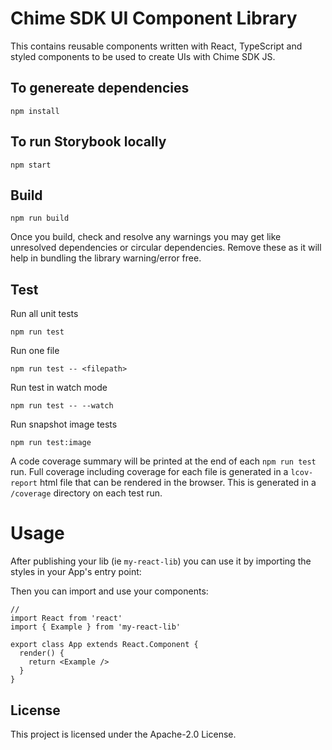 # Chime SDK UI Component Library

This contains reusable components written with React, TypeScript and styled components to be used to create UIs with Chime SDK JS.

## To genereate dependencies

```
npm install
```

## To run Storybook locally

```
npm start
```

## Build

```
npm run build
```

Once you build, check and resolve any warnings you may get like unresolved dependencies or circular dependencies. Remove these as it will help in bundling the library warning/error free.

## Test

Run all unit tests
```
npm run test
```
Run one file 
```
npm run test -- <filepath>
```
Run test in watch mode
```
npm run test -- --watch
```
Run snapshot image tests
```
npm run test:image
```
  		  
A code coverage summary will be printed at the end of each `npm run test` run. Full coverage including coverage for each file is generated in a `lcov-report` html file that can be rendered in the browser. This is generated in a `/coverage` directory on each test run. 

# Usage

After publishing your lib (ie `my-react-lib`) you can use it by importing the styles in your App's entry point:



Then you can import and use your components:

```tsx
//
import React from 'react'
import { Example } from 'my-react-lib'

export class App extends React.Component {
  render() {
    return <Example />
  }
}
```

## License

This project is licensed under the Apache-2.0 License.

